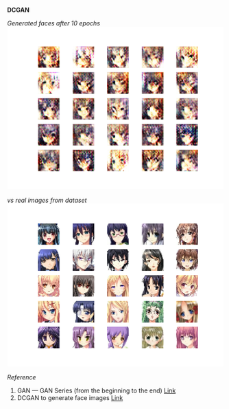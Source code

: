 **DCGAN**

*Generated faces after 10 epochs*\
<img src="./SavedFiles/Peep/peep_0_9.png" alt="drawing" width="600"/>

*vs real images from dataset*\
<img src="./SavedFiles/Peep/real_images_0_0.png" alt="drawing" width="600"/>

*Reference*
1. GAN — GAN Series (from the beginning to the end) [Link](https://jonathan-hui.medium.com/gan-gan-series-2d279f906e7b)
2. DCGAN to generate face images [Link](https://keras.io/examples/generative/dcgan_overriding_train_step/)
